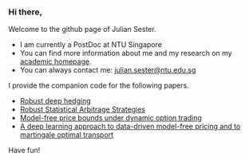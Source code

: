 ### Hi there,

Welcome to the github page of Julian Sester.

- I am currently a PostDoc at NTU Singapore
- You can  find more information about me and my research on my [academic homepage](https://sites.google.com/view/juliansester/home).
- You can always contact me: julian.sester@ntu.edu.sg 

I provide the companion code for the following papers.
- [Robust deep hedging](https://github.com/juliansester/nga)
- [Robust Statistical Arbitrage Strategies](https://github.com/juliansester/statistical-arbitrage)
- [Model-free price bounds under dynamic option trading](https://github.com/juliansester/dynamic_option_trading)
- [A deep learning approach to data-driven model-free pricing and to martingale optimal transport](https://github.com/juliansester/deep_model_free_pricing)

Have fun!





<!--
**juliansester/juliansester** is a ✨ _special_ ✨ repository because its `README.md` (this file) appears on your GitHub profile.

Here are some ideas to get you started:

- 🔭 I’m currently working on ...
- 🌱 I’m currently learning ...
- 👯 I’m looking to collaborate on ...
- 🤔 I’m looking for help with ...
- 💬 Ask me about ...

- 😄 Pronouns: ...
- ⚡ Fun fact: ...
-->
